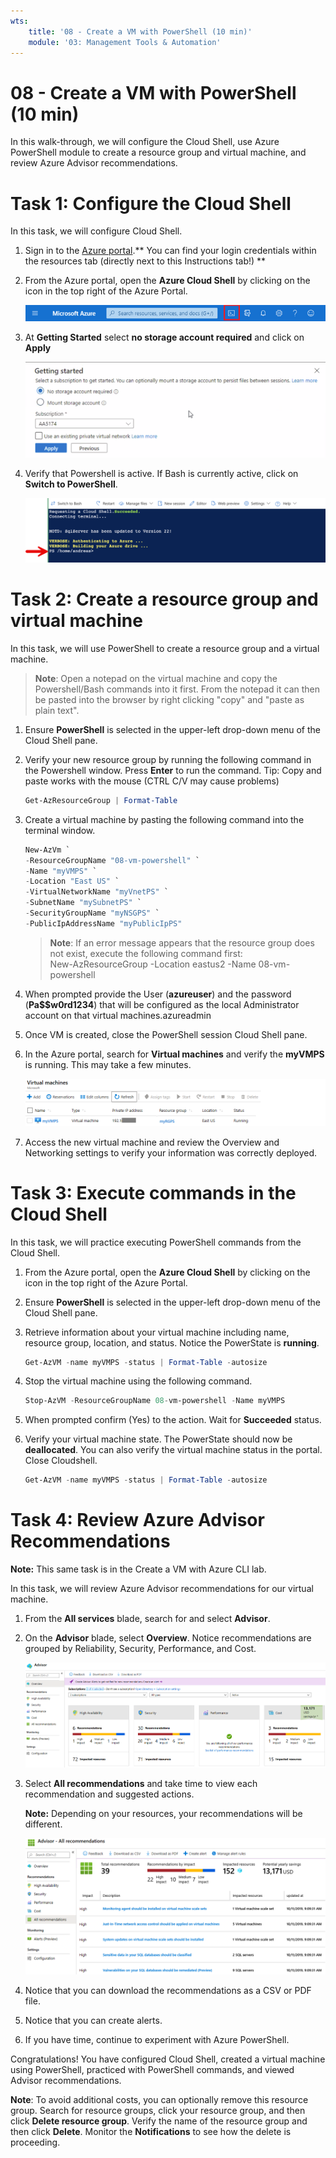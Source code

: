 ```yaml
---
wts:
    title: '08 - Create a VM with PowerShell (10 min)'
    module: '03: Management Tools & Automation'
---
```

# 08 - Create a VM with PowerShell (10 min)

In this walk-through, we will configure the Cloud Shell, use Azure PowerShell module to create a resource group and virtual machine, and review Azure Advisor recommendations. 

# Task 1: Configure the Cloud Shell 

In this task, we will configure Cloud Shell. 

1. Sign in to the [Azure portal](https://portal.azure.com).** You can find your login credentials within the resources tab (directly next to this Instructions tab!)
**
2. From the Azure portal, open the **Azure Cloud Shell** by clicking on the icon in the top right of the Azure Portal.

    ![Screenshot of Azure Portal Azure Cloud Shell icon.](../images/M03-0801.png)

3. At **Getting Started** select **no storage account required** and click on **Apply**
    
    ![Screenshot of Azure Portal Azure Cloud Shell Storage.](../images/M03-0805.png)

4. Verify that Powershell is active. If Bash is currently active, click on  **Switch to PowerShell**. 

    ![Screenshot of Azure Portal Azure Cloud Shell Storage.](../images/M03-0806.png)


# Task 2: Create a resource group and virtual machine
In this task, we will use PowerShell to create a resource group and a virtual machine.  

>**Note**: Open a notepad on the virtual machine and copy the Powershell/Bash commands into it first. From the notepad it can then be pasted into the browser by right clicking "copy" and "paste as plain text". 

1. Ensure **PowerShell** is selected in the upper-left drop-down menu of the Cloud Shell pane.

2. Verify your new resource group by running the following command in the Powershell window. Press **Enter** to run the command. Tip: Copy and paste works with the mouse (CTRL C/V may cause problems)

    ```PowerShell
    Get-AzResourceGroup | Format-Table
    ```

3. Create a virtual machine by pasting the following command into the terminal window. 

    ```PowerShell
    New-AzVm `
    -ResourceGroupName "08-vm-powershell" `
    -Name "myVMPS" `
    -Location "East US" `
    -VirtualNetworkName "myVnetPS" `
    -SubnetName "mySubnetPS" `
    -SecurityGroupName "myNSGPS" `
    -PublicIpAddressName "myPublicIpPS"
    ```

    >**Note**: If an error message appears that the resource group does not exist, execute the following command first: <br />
    New-AzResourceGroup -Location eastus2 -Name 08-vm-powershell
    
4. When prompted provide the User (**azureuser**) and the password (**Pa$$w0rd1234**) that will be configured as the local Administrator account on that virtual machines.azureadmin

5. Once VM is created, close the PowerShell session Cloud Shell pane.

6. In the Azure portal, search for **Virtual machines** and verify the **myVMPS** is running. This may take a few minutes.

    ![Screenshot of the virtual machines page with myVMPS in a running state.](../images/M03-0802.png)

7. Access the new virtual machine and review the Overview and Networking settings to verify your information was correctly deployed. 

# Task 3: Execute commands in the Cloud Shell

In this task, we will practice executing PowerShell commands from the Cloud Shell. 

1. From the Azure portal, open the **Azure Cloud Shell** by clicking on the icon in the top right of the Azure Portal.

2. Ensure **PowerShell** is selected in the upper-left drop-down menu of the Cloud Shell pane.

3. Retrieve information about your virtual machine including name, resource group, location, and status. Notice the PowerState is **running**.

    ```PowerShell
    Get-AzVM -name myVMPS -status | Format-Table -autosize
    ```

4. Stop the virtual machine using the following command. 

    ```PowerShell
    Stop-AzVM -ResourceGroupName 08-vm-powershell -Name myVMPS
    ```
5. When prompted confirm (Yes) to the action. Wait for **Succeeded** status.

6. Verify your virtual machine state. The PowerState should now be **deallocated**. You can also verify the virtual machine status in the portal. Close Cloudshell.

    ```PowerShell
    Get-AzVM -name myVMPS -status | Format-Table -autosize
    ```

# Task 4: Review Azure Advisor Recommendations

**Note:** This same task is in the Create a VM with Azure CLI lab. 

In this task, we will review Azure Advisor recommendations for our virtual machine. 

1. From the **All services** blade, search for and select **Advisor**. 

2. On the **Advisor** blade, select **Overview**. Notice recommendations are grouped by Reliability, Security, Performance, and Cost. 

    ![Screenshot of the Advisor Overview page. ](../images/M03-0803.png)

3. Select **All recommendations** and take time to view each recommendation and suggested actions. 

    **Note:** Depending on your resources, your recommendations will be different. 

    ![Screenshot of the Advisor All recommendations page. ](../images/M03-0804.png)

4. Notice that you can download the recommendations as a CSV or PDF file. 

5. Notice that you can create alerts. 

6. If you have time, continue to experiment with Azure PowerShell. 

Congratulations! You have configured Cloud Shell, created a virtual machine using PowerShell, practiced with PowerShell commands, and viewed Advisor recommendations.

**Note**: To avoid additional costs, you can optionally remove this resource group. Search for resource groups, click your resource group, and then click **Delete resource group**. Verify the name of the resource group and then click **Delete**. Monitor the **Notifications** to see how the delete is proceeding.
